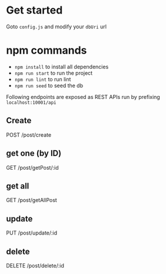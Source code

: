# Get started
Goto `config.js` and modify your `dbUri` url

# npm commands
  - `npm install` to install all dependencies
  - `npm run start` to run the project
  - `npm run lint` to run lint 
  - `npm run seed` to seed the db

Following endpoints are exposed as REST APIs
run by prefixing `localhost:10001/api`

## Create
POST /post/create

## get one (by ID)
GET /post/getPost/:id

## get all
GET /post/getAllPost

## update
PUT /post/update/:id

## delete
DELETE /post/delete/:id

